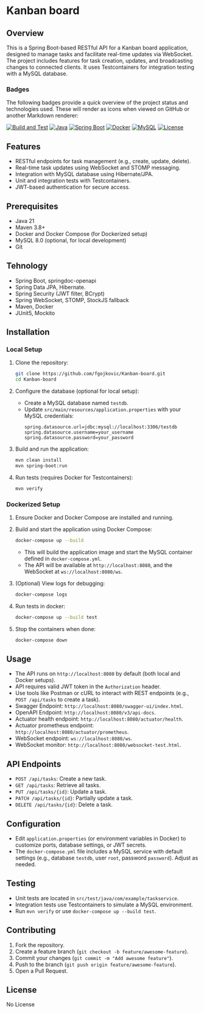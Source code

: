 # Kanban board

## Overview
This is a Spring Boot-based RESTful API for a Kanban board application, designed to manage tasks and facilitate real-time updates via WebSocket. The project includes features for task creation, updates, and broadcasting changes to connected clients. It uses Testcontainers for integration testing with a MySQL database.

### Badges
The following badges provide a quick overview of the project status and technologies used. These will render as icons when viewed on GitHub or another Markdown renderer:

[![Build and Test](https://github.com/fgojkovic/kanban-board/actions/workflows/build.yml/badge.svg)](https://github.com/fgojkovic/kanban-board/actions/workflows/build.yml)
[![Java](https://img.shields.io/badge/Java-21-blue.svg)](https://www.oracle.com/java/)
[![Spring Boot](https://img.shields.io/badge/Spring%20Boot-3.4.5-green.svg)](https://spring.io/projects/spring-boot)
[![Docker](https://img.shields.io/badge/Docker-Enabled-blue.svg)](https://www.docker.com/)
[![MySQL](https://img.shields.io/badge/MySQL-8.0-orange.svg)](https://www.mysql.com/)
[![License](https://img.shields.io/badge/License-MIT-yellow.svg)](https://opensource.org/licenses/MIT)

## Features
- RESTful endpoints for task management (e.g., create, update, delete).
- Real-time task updates using WebSocket and STOMP messaging.
- Integration with MySQL database using Hibernate/JPA.
- Unit and integration tests with Testcontainers.
- JWT-based authentication for secure access.

## Prerequisites
- Java 21
- Maven 3.8+
- Docker and Docker Compose (for Dockerized setup)
- MySQL 8.0 (optional, for local development)
- Git

## Tehnology
- Spring Boot, springdoc-openapi
- Spring Data JPA, Hibernate.
- Spring Security (JWT filter, BCrypt)
- Spring WebSocket, STOMP, StockJS fallback
- Maven, Docker
- JUnit5, Mockito

## Installation

### Local Setup
1. Clone the repository:
   ```bash
   git clone https://github.com/fgojkovic/Kanban-board.git
   cd Kanban-board
   ```

2. Configure the database (optional for local setup):
   - Create a MySQL database named `testdb`.
   - Update `src/main/resources/application.properties` with your MySQL credentials:
     ```properties
     spring.datasource.url=jdbc:mysql://localhost:3306/testdb
     spring.datasource.username=your_username
     spring.datasource.password=your_password
     ```

3. Build and run the application:
   ```bash
   mvn clean install
   mvn spring-boot:run
   ```

4. Run tests (requires Docker for Testcontainers):
   ```bash
   mvn verify
   ```

### Dockerized Setup
1. Ensure Docker and Docker Compose are installed and running.
2. Build and start the application using Docker Compose:
   ```bash
   docker-compose up --build
   ```
   - This will build the application image and start the MySQL container defined in `docker-compose.yml`.
   - The API will be available at `http://localhost:8080`, and the WebSocket at `ws://localhost:8080/ws`.

3. (Optional) View logs for debugging:
   ```bash
   docker-compose logs
   ```

4. Run tests in docker:
    ```bash
    docker-compose up --build test
    ```
5. Stop the containers when done:
   ```bash
   docker-compose down
   ```

## Usage
- The API runs on `http://localhost:8080` by default (both local and Docker setups).
- API requires valid JWT token in the `Authorization` header.
- Use tools like Postman or cURL to interact with REST endpoints (e.g., `POST /api/tasks` to create a task).
- Swagger Endpoint: `http://localhost:8080/swagger-ui/index.html`.
- OpenAPI Endpoint: `http://localhost:8080/v3/api-docs`.
- Actuator health endpoint: `http://localhost:8080/actuator/health`.
- Actuator prometheus endpoint: `http://localhost:8080/actuator/prometheus`.
- WebSocket endpoint: `ws://localhost:8080/ws`.
- WebSocket monitor: `http://localhost:8080/websocket-test.html`.


## API Endpoints
- `POST /api/tasks`: Create a new task.
- `GET /api/tasks`: Retrieve all tasks.
- `PUT /api/tasks/{id}`: Update a task.
- `PATCH /api/tasks/{id}`: Partially update a task.
- `DELETE /api/tasks/{id}`: Delete a task.

## Configuration
- Edit `application.properties` (or environment variables in Docker) to customize ports, database settings, or JWT secrets.
- The `docker-compose.yml` file includes a MySQL service with default settings (e.g., database `testdb`, user `root`, password `password`). Adjust as needed.

## Testing
- Unit tests are located in `src/test/java/com/example/taskservice`.
- Integration tests use Testcontainers to simulate a MySQL environment.
- Run `mvn verify` or use `docker-compose up --build test`.

## Contributing
1. Fork the repository.
2. Create a feature branch (`git checkout -b feature/awesome-feature`).
3. Commit your changes (`git commit -m "Add awesome feature"`).
4. Push to the branch (`git push origin feature/awesome-feature`).
5. Open a Pull Request.

## License
No License
